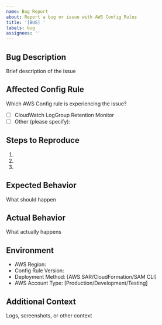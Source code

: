 ```yaml
---
name: Bug Report
about: Report a bug or issue with AWS Config Rules
title: '[BUG] '
labels: bug
assignees: ''
---
```


## Bug Description
Brief description of the issue

## Affected Config Rule
Which AWS Config rule is experiencing the issue?
- [ ] CloudWatch LogGroup Retention Monitor
- [ ] Other (please specify):

## Steps to Reproduce
1. 
2. 
3. 

## Expected Behavior
What should happen

## Actual Behavior
What actually happens

## Environment
- AWS Region: 
- Config Rule Version: 
- Deployment Method: [AWS SAR/CloudFormation/SAM CLI]
- AWS Account Type: [Production/Development/Testing]

## Additional Context
Logs, screenshots, or other context